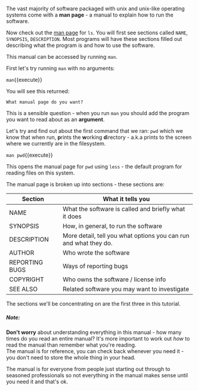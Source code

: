 The vast majority of software packaged with unix and unix-like operating 
systems come with a **man page** - a manual to explain how to run the software.

Now check out the [man page](https://en.wikipedia.org/wiki/Man_page) for `ls`.
You will first see sections called `NAME`, `SYNOPSIS`, `DESCRIPTION`.  Most 
programs will have these sections filled out describing what the program is and 
how to use the software.

This manual can be accessed by running `man`.

First let's try running `man` with no arguments:

`man`{{execute}}

You will see this returned:

`What manual page do you want?`

This is a sensible question - when you run `man` you should add the program 
you want to read about as an **argument**.

Let's try and find out about the first command that we ran: `pwd` which we 
know that when run, **p**rints the **w**orking **d**irectory - a.k.a prints to 
the screen where we currently are in the filesystem.

`man pwd`{{execute}}

This opens the manual page for `pwd` using `less` - the default program for 
reading files on this system.

The manual page is broken up into sections - these sections are:


|Section| What it tells you|
|--------------|------------------|
|NAME|What the software is called and briefly what it does|
|SYNOPSIS|How, in general, to run the software|
|DESCRIPTION|More detail, tell you what options you can run and what they do.|
|AUTHOR|Who wrote the software|
|REPORTING BUGS| Ways of reporting bugs|
|COPYRIGHT| Who owns the software / license info|
|SEE ALSO| Related software you may want to investigate|


The sections we'll be concentrating on are the first three in this tutorial.  

##### Note:
**Don't worry** about understanding everything in this manual - how many times do 
you read an entire manual?  It's more important to 
work out *how* to read the manual than remember what you're reading.  
The manual is for reference, you can check back whenever you need it - you 
don't need to store the whole thing in your head.  

The manual is for everyone from people just 
starting out through to seasoned professionals so not everything in the 
manual makes sense until you need it and that's ok.  